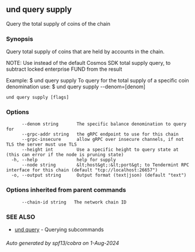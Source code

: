 ## und query supply

Query the total supply of coins of the chain

### Synopsis

Query total supply of coins that are held by accounts in the chain.

NOTE: Use instead of the default Cosmos SDK total supply query, to subtract locked enterprise FUND from the result

Example:
 $ und query supply
To query for the total supply of a specific coin denomination use:
 $ und query supply --denom=[denom]

```
und query supply [flags]
```

### Options

```
      --denom string       The specific balance denomination to query for
      --grpc-addr string   the gRPC endpoint to use for this chain
      --grpc-insecure      allow gRPC over insecure channels, if not TLS the server must use TLS
      --height int         Use a specific height to query state at (this can error if the node is pruning state)
  -h, --help               help for supply
      --node string        &lt;host&gt;:&lt;port&gt; to Tendermint RPC interface for this chain (default "tcp://localhost:26657")
  -o, --output string      Output format (text|json) (default "text")
```

### Options inherited from parent commands

```
      --chain-id string   The network chain ID
```

### SEE ALSO

* [und query](und_query.md)	 - Querying subcommands

###### Auto generated by spf13/cobra on 1-Aug-2024
